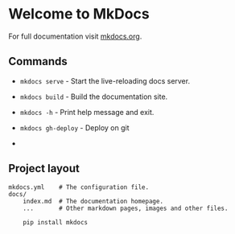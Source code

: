 # Welcome to MkDocs

For full documentation visit [mkdocs.org](https://www.mkdocs.org).

## Commands


* `mkdocs serve` - Start the live-reloading docs server.
* `mkdocs build` - Build the documentation site.
* `mkdocs -h` - Print help message and exit.
* `mkdocs gh-deploy` - Deploy on git

* 
## Project layout

    mkdocs.yml    # The configuration file.
    docs/
        index.md  # The documentation homepage.
        ...       # Other markdown pages, images and other files.

```
    pip install mkdocs 
```


